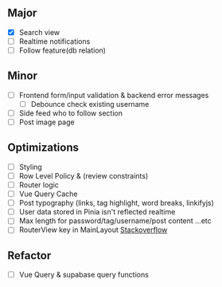 ## Major

- [x] Search view
- [ ] Realtime notifications
- [ ] Follow feature(db relation)

## Minor

- [ ] Frontend form/input validation & backend error messages
  - [ ] Debounce check existing username
- [ ] Side feed who to follow section
- [ ] Post image page

## Optimizations

- [ ] Styling
- [ ] Row Level Policy & (review constraints)
- [ ] Router logic
- [ ] Vue Query Cache
- [ ] Post typography (links, tag highlight, word breaks, linkifyjs)
- [ ] User data stored in Pinia isn't reflected realtime
- [ ] Max length for password/tag/username/post content ...etc
- [ ] RouterView key in MainLayout [Stackoverflow](https://stackoverflow.com/questions/69638667/vue-router-is-changing-the-url-but-not-re-rendering-the-component)

## Refactor

- [ ] Vue Query & supabase query functions
